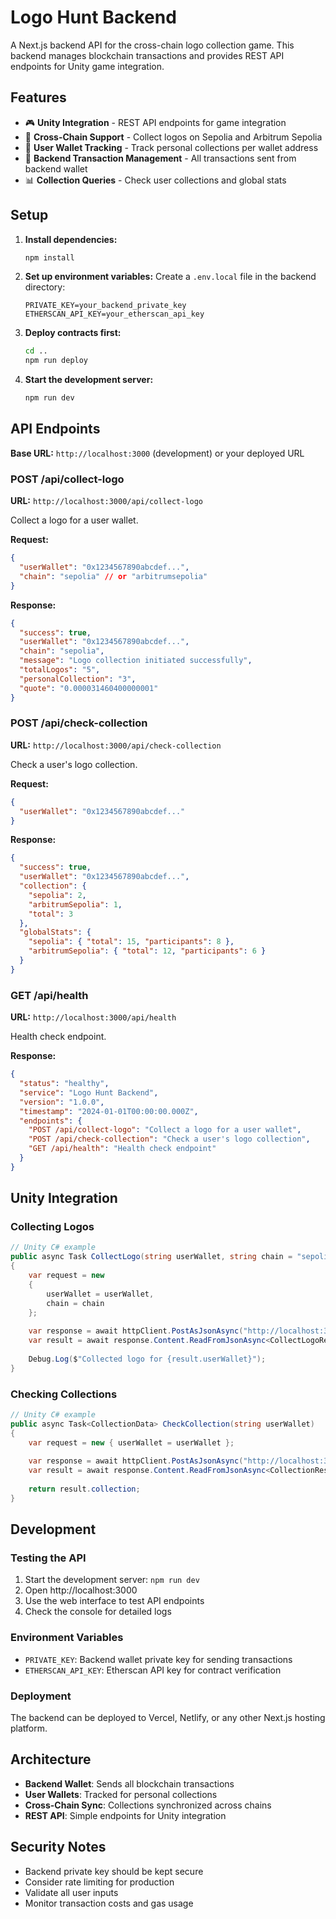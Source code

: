 # Logo Hunt Backend

A Next.js backend API for the cross-chain logo collection game. This backend manages blockchain transactions and provides REST API endpoints for Unity game integration.

## Features

- 🎮 **Unity Integration** - REST API endpoints for game integration
- 🔗 **Cross-Chain Support** - Collect logos on Sepolia and Arbitrum Sepolia
- 👤 **User Wallet Tracking** - Track personal collections per wallet address
- 🚀 **Backend Transaction Management** - All transactions sent from backend wallet
- 📊 **Collection Queries** - Check user collections and global stats

## Setup

1. **Install dependencies:**
   ```bash
   npm install
   ```

2. **Set up environment variables:**
   Create a `.env.local` file in the backend directory:
   ```env
   PRIVATE_KEY=your_backend_private_key
   ETHERSCAN_API_KEY=your_etherscan_api_key
   ```

3. **Deploy contracts first:**
   ```bash
   cd ..
   npm run deploy
   ```

4. **Start the development server:**
   ```bash
   npm run dev
   ```

## API Endpoints

**Base URL:** `http://localhost:3000` (development) or your deployed URL

### POST /api/collect-logo
**URL:** `http://localhost:3000/api/collect-logo`

Collect a logo for a user wallet.

**Request:**
```json
{
  "userWallet": "0x1234567890abcdef...",
  "chain": "sepolia" // or "arbitrumsepolia"
}
```

**Response:**
```json
{
  "success": true,
  "userWallet": "0x1234567890abcdef...",
  "chain": "sepolia",
  "message": "Logo collection initiated successfully",
  "totalLogos": "5",
  "personalCollection": "3",
  "quote": "0.000031460400000001"
}
```

### POST /api/check-collection
**URL:** `http://localhost:3000/api/check-collection`

Check a user's logo collection.

**Request:**
```json
{
  "userWallet": "0x1234567890abcdef..."
}
```

**Response:**
```json
{
  "success": true,
  "userWallet": "0x1234567890abcdef...",
  "collection": {
    "sepolia": 2,
    "arbitrumSepolia": 1,
    "total": 3
  },
  "globalStats": {
    "sepolia": { "total": 15, "participants": 8 },
    "arbitrumSepolia": { "total": 12, "participants": 6 }
  }
}
```

### GET /api/health
**URL:** `http://localhost:3000/api/health`

Health check endpoint.

**Response:**
```json
{
  "status": "healthy",
  "service": "Logo Hunt Backend",
  "version": "1.0.0",
  "timestamp": "2024-01-01T00:00:00.000Z",
  "endpoints": {
    "POST /api/collect-logo": "Collect a logo for a user wallet",
    "POST /api/check-collection": "Check a user's logo collection",
    "GET /api/health": "Health check endpoint"
  }
}
```

## Unity Integration

### Collecting Logos
```csharp
// Unity C# example
public async Task CollectLogo(string userWallet, string chain = "sepolia")
{
    var request = new
    {
        userWallet = userWallet,
        chain = chain
    };
    
    var response = await httpClient.PostAsJsonAsync("http://localhost:3000/api/collect-logo", request);
    var result = await response.Content.ReadFromJsonAsync<CollectLogoResponse>();
    
    Debug.Log($"Collected logo for {result.userWallet}");
}
```

### Checking Collections
```csharp
// Unity C# example
public async Task<CollectionData> CheckCollection(string userWallet)
{
    var request = new { userWallet = userWallet };
    
    var response = await httpClient.PostAsJsonAsync("http://localhost:3000/api/check-collection", request);
    var result = await response.Content.ReadFromJsonAsync<CollectionResponse>();
    
    return result.collection;
}
```

## Development

### Testing the API
1. Start the development server: `npm run dev`
2. Open http://localhost:3000
3. Use the web interface to test API endpoints
4. Check the console for detailed logs

### Environment Variables
- `PRIVATE_KEY`: Backend wallet private key for sending transactions
- `ETHERSCAN_API_KEY`: Etherscan API key for contract verification

### Deployment
The backend can be deployed to Vercel, Netlify, or any other Next.js hosting platform.

## Architecture

- **Backend Wallet**: Sends all blockchain transactions
- **User Wallets**: Tracked for personal collections
- **Cross-Chain Sync**: Collections synchronized across chains
- **REST API**: Simple endpoints for Unity integration

## Security Notes

- Backend private key should be kept secure
- Consider rate limiting for production
- Validate all user inputs
- Monitor transaction costs and gas usage
